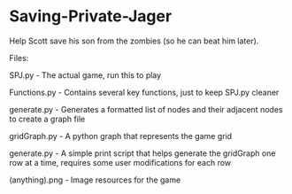 # Saving-Private-Jager

Help Scott save his son from the zombies (so he can beat him later).

Files:

SPJ.py - The actual game, run this to play

Functions.py - Contains several key functions, just to keep SPJ.py cleaner

generate.py - Generates a formatted list of nodes and their adjacent nodes to create a graph file

gridGraph.py - A python graph that represents the game grid

generate.py - A simple print script that helps generate the gridGraph one row at a time, requires some user modifications for each row

(anything).png - Image resources for the game
